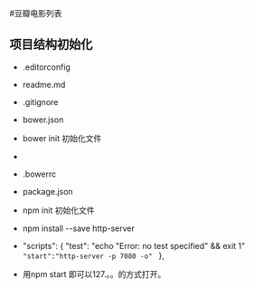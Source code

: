 #豆瓣电影列表

## 项目结构初始化
- .editorconfig
- readme.md
- .gitignore
- bower.json
- bower init 初始化文件
- 
- .bowerrc
- package.json
- npm init 初始化文件

- npm install --save http-server
-  "scripts": {
    "test": "echo \"Error: no test specified\" && exit 1"
    `"start":"http-server -p 7080 -o" `
  },
- 用npm start 即可以127.。。的方式打开。
